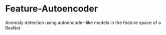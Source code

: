 # Feature-Autoencoder
Anomaly detection using autoencoder-like models in the feature space of a ResNet
